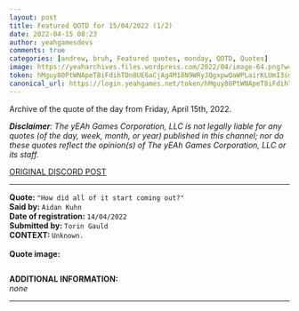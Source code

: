 ```yaml
---
layout: post
title: Featured QOTD for 15/04/2022 (1/2)
date: 2022-04-15 08:23
author: yeahgamesdevs
comments: true
categories: [andrew, bruh, Featured quotes, monday, QOTD, Quotes]
image: https://yeaharchives.files.wordpress.com/2022/04/image-64.png?w=410
token: hMguy80PtWNApeT8iFdihTOn8UE6aCjAg4M18N9WRyJQgxpwQaWPLairKLUmI3sdbNUzwjq1w7Tm14DI21MdPx5MnuG3uwIlXm1VXciRs1XpFrvV4cefqRSLx21Ek9bvb4dP1qZ9yGkz
canonical_url: https://login.yeahgames.net/token/hMguy80PtWNApeT8iFdihTOn8UE6aCjAg4M18N9WRyJQgxpwQaWPLairKLUmI3sdbNUzwjq1w7Tm14DI21MdPx5MnuG3uwIlXm1VXciRs1XpFrvV4cefqRSLx21Ek9bvb4dP1qZ9yGkz
---
```

<!-- wp:paragraph -->
<p>Archive of the quote of the day from Friday, April 15th, 2022. </p>
<!-- /wp:paragraph -->

<!-- wp:paragraph -->
<p><em><strong>Disclaimer</strong>: The yEAh Games Corporation, LLC is not legally liable for any quotes (of the day, week, month, or year) published in this channel; nor do these quotes reflect the opinion(s) of The yEAh Games Corporation, LLC or its staff.</em><a href="https://cdn.discordapp.com/attachments/958100064079839303/964566123628609628/unknown.png"></a></p>
<!-- /wp:paragraph -->

<!-- wp:buttons {"layout":{"type":"flex","justifyContent":"left"}} -->
<div class="wp-block-buttons"><!-- wp:button {"textColor":"vivid-cyan-blue","align":"center","style":{"border":{"radius":"18px"}},"className":"is-style-fill"} -->
<div class="wp-block-button aligncenter is-style-fill"><a class="wp-block-button__link has-vivid-cyan-blue-color has-text-color wp-element-button" href="https://discord.com/channels/887052880782176266/958100064079839303/964711118897573939" style="border-radius:18px;">ORIGINAL DISCORD POST</a></div>
<!-- /wp:button --></div>
<!-- /wp:buttons -->

<!-- wp:separator {"align":"center","className":"is-style-wide"} -->
<hr class="wp-block-separator aligncenter has-alpha-channel-opacity is-style-wide" />
<!-- /wp:separator -->

<!-- wp:paragraph -->
<p><strong>Quote: </strong><code>"How did all of it start coming out?"</code><br><strong>Said by: </strong><code>Aidan Kuhn</code><br><strong>Date of registration: </strong><code>14/04/2022</code> <br><strong>Submitted by: </strong><code>Torin Gauld</code><br><strong>CONTEXT: </strong><code>Unknown.</code><br><br><strong>Quote image:</strong></p>
<!-- /wp:paragraph -->

<!-- wp:image {"id":355,"sizeSlug":"large","linkDestination":"none"} -->
<figure class="wp-block-image size-large"><img src="https://yeaharchives.files.wordpress.com/2022/04/image-64.png?w=410" alt="" class="wp-image-355" /></figure>
<!-- /wp:image -->

<!-- wp:paragraph -->
<p><strong>ADDITIONAL INFORMATION:</strong><br><em>none</em></p>
<!-- /wp:paragraph -->

<!-- wp:separator {"className":"is-style-wide"} -->
<hr class="wp-block-separator has-alpha-channel-opacity is-style-wide" />
<!-- /wp:separator -->
